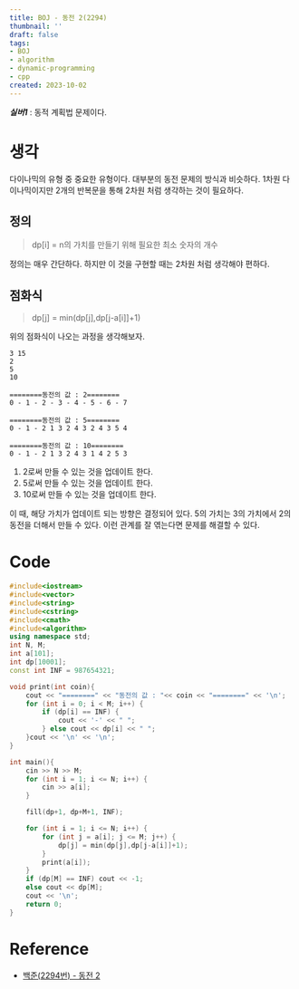 ```yaml
---
title: BOJ - 동전 2(2294)
thumbnail: ''
draft: false
tags:
- BOJ
- algorithm
- dynamic-programming
- cpp
created: 2023-10-02
---
```


***실버1*** : 동적 계획법 문제이다.

# 생각

다이나믹의 유형 중 중요한 유형이다. 대부분의 동전 문제의 방식과 비슷하다. 1차원 다이나믹이지만 2개의 반복문을 통해 2차원 처럼 생각하는 것이 필요하다.

## 정의

 > 
 > dp\[i\] = n의 가치를 만들기 위해 필요한 최소 숫자의 개수

정의는 매우 간단하다. 하지만 이 것을 구현할 때는 2차원 처럼 생각해야 편하다.

## 점화식

 > 
 > dp\[j\] = min(dp\[j\],dp\[j-a\[i\]\]+1)

위의 점화식이 나오는 과정을 생각해보자.

````
3 15
2
5
10

========동전의 값 : 2========
0 - 1 - 2 - 3 - 4 - 5 - 6 - 7

========동전의 값 : 5========
0 - 1 - 2 1 3 2 4 3 2 4 3 5 4

========동전의 값 : 10========
0 - 1 - 2 1 3 2 4 3 1 4 2 5 3

````

1. 2로써 만들 수 있는 것을 업데이트 한다.
1. 5로써 만들 수 있는 것을 업데이트 한다.
1. 10로써 만들 수 있는 것을 업데이트 한다.

이 때, 해당 가치가 업데이트 되는 방향은 결정되어 있다. 5의 가치는 3의 가치에서 2의 동전을 더해서 만들 수 있다. 이런 관계를 잘 엮는다면 문제를 해결할 수 있다.

# Code

````c++
#include<iostream>
#include<vector>
#include<string>
#include<cstring>
#include<cmath>
#include<algorithm>
using namespace std;
int N, M;
int a[101];
int dp[10001];
const int INF = 987654321;

void print(int coin){
    cout << "========" << "동전의 값 : "<< coin << "========" << '\n';
    for (int i = 0; i < M; i++) {
        if (dp[i] == INF) {
            cout << '-' << " ";
        } else cout << dp[i] << " ";
    }cout << '\n' << '\n';
}

int main(){
    cin >> N >> M;
    for (int i = 1; i <= N; i++) {
        cin >> a[i];
    }

    fill(dp+1, dp+M+1, INF);

    for (int i = 1; i <= N; i++) {
        for (int j = a[i]; j <= M; j++) {
            dp[j] = min(dp[j],dp[j-a[i]]+1);
        }
        print(a[i]);
    }
    if (dp[M] == INF) cout << -1;
    else cout << dp[M];
    cout << '\n';
    return 0;
}
````

# Reference

* [백준(2294번) - 동전 2](https://www.acmicpc.net/problem/2294)
